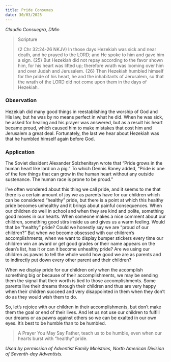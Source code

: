 ```yaml
---
title: Pride Consumes
date: 30/03/2025
---
```


_Claudio Consuegra, DMin_

> <p>Scripture</p>
> (2 Chr 32:24-26 NKJV) In those days Hezekiah was sick and near death, and he prayed to the LORD; and He spoke to him and gave him a sign. {25} But Hezekiah did not repay according to the favor shown him, for his heart was lifted up; therefore wrath was looming over him and over Judah and Jerusalem. {26} Then Hezekiah humbled himself for the pride of his heart, he and the inhabitants of Jerusalem, so that the wrath of the LORD did not come upon them in the days of Hezekiah.

### Observation

Hezekiah did many good things in reestablishing the worship of God and His law, but he was by no means perfect in what he did. When he was sick, he asked for healing and his prayer was answered, but as a result his heart became proud, which caused him to make mistakes that cost him and Jerusalem a great deal. Fortunately, the last we hear about Hezekiah was that he humbled himself again before God.

### Application

The Soviet dissident Alexander Solzhenitsyn wrote that “Pride grows in the human heart like lard on a pig.” To which Dennis Raney added, “Pride is one of the few things that can grow in the human heart without any outside sustenance. The human race is prone to be proud.”

I’ve often wondered about this thing we call pride, and it seems to me that there is a certain amount of joy we as parents have for our children which can be considered “healthy” pride, but there is a point at which this healthy pride becomes unhealthy and it brings about painful consequences. When our children do well in school and when they are kind and polite, something good moves in our hearts. When someone makes a nice comment about our children, something good stirs inside us and gives us a warm feeling. Would that be “healthy” pride? Could we honestly say we are “proud of our children?” But when we become obsessed with our children’s accomplishments, when we want to display bumper stickers every time our children win an award or get good grades or their name appears on the dean’s list, has it or can it become unhealthy pride? Are we using our children as pawns to tell the whole world how good we are as parents and to indirectly put down every other parent and their children?

When we display pride for our children only when the accomplish something big or because of their accomplishments, we may be sending them the signal that their worth is tied to those accomplishments. Some parents live their dreams through their children and thus are very happy when their children succeed and very disappointed in them when they don’t do as they would wish them to do.

So, let’s rejoice with our children in their accomplishments, but don’t make them the goal or end of their lives. And let us not use our children to fulfill our dreams or as pawns against others so we can be exalted in our own eyes. It’s best to be humble than to be humbled.

> <callout>A Prayer You May Say</callout>
> Father, teach us to be humble, even when our hearts burst with “healthy” pride.

_Used by permission of Adventist Family Ministries, North American Division of Seventh-day Adventists._